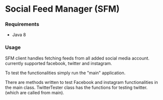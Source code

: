 # Social Feed Manager (SFM) #

### Requirements ###

* Java 8

### Usage

SFM client handles fetching feeds from all added social media account. currently supported facebook,
twitter and instagram.

To test the functionalities simply run the "main" application.

There are methods written to test Facebook and instagram
functionalities in the main class.
TwitterTester class has the functions for testing twitter. (which are called from main).


